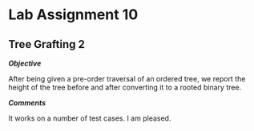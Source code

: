 Lab Assignment 10
=================

Tree Grafting 2
---------------

___Objective___

After being given a pre-order traversal of an ordered tree, we report the height of the tree before and after converting it to a rooted binary tree.

___Comments___

It works on a number of test cases. I am pleased.

